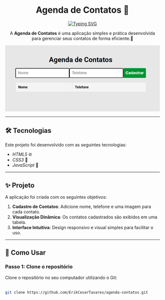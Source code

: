 <h1 align="center">Agenda de Contatos 📒</h1>

<div align="center">
  <a href="https://git.io/typing-svg">
    <img src="https://readme-typing-svg.demolab.com?font=Roboto&size=24&duration=2000&pause=500&color=009432&center=true&vCenter=true&width=435&lines=Agenda+de+Contatos+%F0%9F%93%92;Organize+e+gerencie+seus+contatos!" alt="Typing SVG" />
  </a>
</div>

<p align="center">
  A <b>Agenda de Contatos</b> é uma aplicação simples e prática desenvolvida para gerenciar seus contatos de forma eficiente.💼
</p>

<p align="center">
  <img alt="Demonstração do projeto" src="https://github.com/ErikCesarTavares/agenda-contatos/blob/main/telaPrincipal.png?raw=true" width="600px">
</p>

---

## 🛠 Tecnologias

Este projeto foi desenvolvido com as seguintes tecnologias:

- *HTML5* 🌐
- *CSS3* 🎨
- *JavaScript* 📜

---

## ✨ Projeto

A aplicação foi criada com os seguintes objetivos:

1. **Cadastro de Contatos**: Adicione nome, telefone e uma imagem para cada contato.
2. **Visualização Dinâmica**: Os contatos cadastrados são exibidos em uma tabela.
3. **Interface Intuitiva**: Design responsivo e visual simples para facilitar o uso.

---

## 🧠 Como Usar

### Passo 1: Clone o repositório
Clone o repositório no seu computador utilizando o Git:

```bash

git clone https://github.com/ErikCesarTavares/agenda-contatos.git

